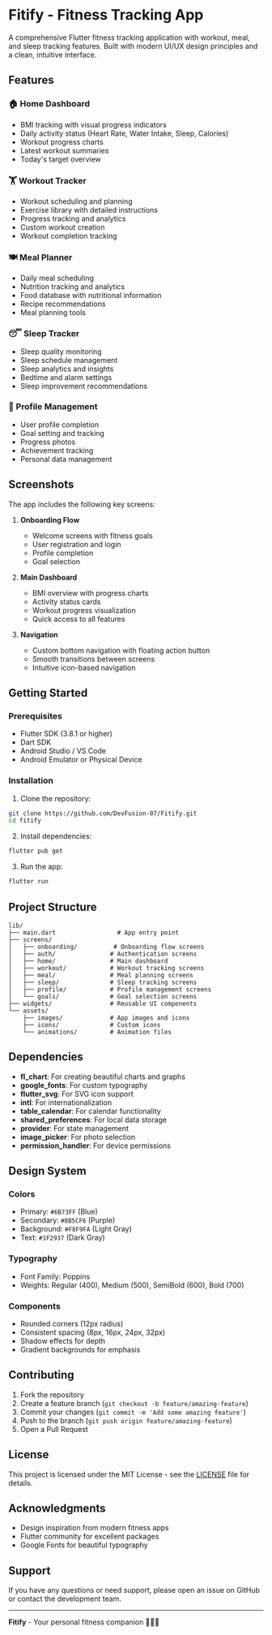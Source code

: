 # Fitify - Fitness Tracking App

A comprehensive Flutter fitness tracking application with workout, meal, and sleep tracking features. Built with modern UI/UX design principles and a clean, intuitive interface.

## Features

### 🏠 Home Dashboard
- BMI tracking with visual progress indicators
- Daily activity status (Heart Rate, Water Intake, Sleep, Calories)
- Workout progress charts
- Latest workout summaries
- Today's target overview

### 🏋️ Workout Tracker
- Workout scheduling and planning
- Exercise library with detailed instructions
- Progress tracking and analytics
- Custom workout creation
- Workout completion tracking

### 🍽️ Meal Planner
- Daily meal scheduling
- Nutrition tracking and analytics
- Food database with nutritional information
- Recipe recommendations
- Meal planning tools

### 😴 Sleep Tracker
- Sleep quality monitoring
- Sleep schedule management
- Sleep analytics and insights
- Bedtime and alarm settings
- Sleep improvement recommendations

### 👤 Profile Management
- User profile completion
- Goal setting and tracking
- Progress photos
- Achievement tracking
- Personal data management

## Screenshots

The app includes the following key screens:

1. **Onboarding Flow**
   - Welcome screens with fitness goals
   - User registration and login
   - Profile completion
   - Goal selection

2. **Main Dashboard**
   - BMI overview with progress charts
   - Activity status cards
   - Workout progress visualization
   - Quick access to all features

3. **Navigation**
   - Custom bottom navigation with floating action button
   - Smooth transitions between screens
   - Intuitive icon-based navigation

## Getting Started

### Prerequisites
- Flutter SDK (3.8.1 or higher)
- Dart SDK
- Android Studio / VS Code
- Android Emulator or Physical Device

### Installation

1. Clone the repository:
```bash
git clone https://github.com/DevFusion-07/Fitify.git
cd fitify
```

2. Install dependencies:
```bash
flutter pub get
```

3. Run the app:
```bash
flutter run
```

## Project Structure

```
lib/
├── main.dart                 # App entry point
├── screens/
│   ├── onboarding/          # Onboarding flow screens
│   ├── auth/               # Authentication screens
│   ├── home/               # Main dashboard
│   ├── workout/            # Workout tracking screens
│   ├── meal/               # Meal planning screens
│   ├── sleep/              # Sleep tracking screens
│   ├── profile/            # Profile management screens
│   └── goals/              # Goal selection screens
├── widgets/                # Reusable UI components
└── assets/
    ├── images/             # App images and icons
    ├── icons/              # Custom icons
    └── animations/         # Animation files
```

## Dependencies

- **fl_chart**: For creating beautiful charts and graphs
- **google_fonts**: For custom typography
- **flutter_svg**: For SVG icon support
- **intl**: For internationalization
- **table_calendar**: For calendar functionality
- **shared_preferences**: For local data storage
- **provider**: For state management
- **image_picker**: For photo selection
- **permission_handler**: For device permissions

## Design System

### Colors
- Primary: `#6B73FF` (Blue)
- Secondary: `#8B5CF6` (Purple)
- Background: `#F8F9FA` (Light Gray)
- Text: `#1F2937` (Dark Gray)

### Typography
- Font Family: Poppins
- Weights: Regular (400), Medium (500), SemiBold (600), Bold (700)

### Components
- Rounded corners (12px radius)
- Consistent spacing (8px, 16px, 24px, 32px)
- Shadow effects for depth
- Gradient backgrounds for emphasis

## Contributing

1. Fork the repository
2. Create a feature branch (`git checkout -b feature/amazing-feature`)
3. Commit your changes (`git commit -m 'Add some amazing feature'`)
4. Push to the branch (`git push origin feature/amazing-feature`)
5. Open a Pull Request

## License

This project is licensed under the MIT License - see the [LICENSE](LICENSE) file for details.

## Acknowledgments

- Design inspiration from modern fitness apps
- Flutter community for excellent packages
- Google Fonts for beautiful typography

## Support

If you have any questions or need support, please open an issue on GitHub or contact the development team.

---

**Fitify** - Your personal fitness companion 🏃‍♀️💪
